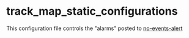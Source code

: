 # track_map_static_configurations

This configuration file controls the "alarms" posted to [no-events-alert](https://teams.microsoft.com/l/channel/19%3Aee09d9cc0c894897bf26aab97cb32a83%40thread.tacv2/no-events-alert?groupId=d4dbc87c-ac23-4502-a19a-77f857a7ff1c&tenantId=)
